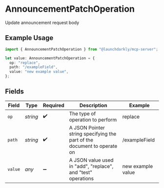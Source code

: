 # AnnouncementPatchOperation

Update announcement request body

## Example Usage

```typescript
import { AnnouncementPatchOperation } from "@launchdarkly/mcp-server";

let value: AnnouncementPatchOperation = {
  op: "replace",
  path: "/exampleField",
  value: "new example value",
};
```

## Fields

| Field                                                                   | Type                                                                    | Required                                                                | Description                                                             | Example                                                                 |
| ----------------------------------------------------------------------- | ----------------------------------------------------------------------- | ----------------------------------------------------------------------- | ----------------------------------------------------------------------- | ----------------------------------------------------------------------- |
| `op`                                                                    | *string*                                                                | :heavy_check_mark:                                                      | The type of operation to perform                                        | replace                                                                 |
| `path`                                                                  | *string*                                                                | :heavy_check_mark:                                                      | A JSON Pointer string specifying the part of the document to operate on | /exampleField                                                           |
| `value`                                                                 | *any*                                                                   | :heavy_minus_sign:                                                      | A JSON value used in "add", "replace", and "test" operations            | new example value                                                       |